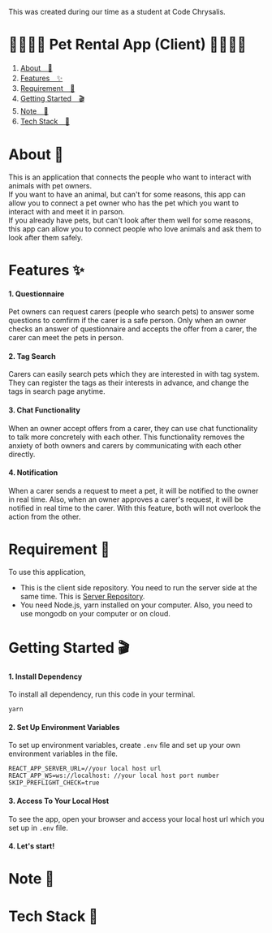 This was created during our time as a student at Code Chrysalis.
# 🐶🐢🐱🐰 Pet Rental App (Client) 🦜🐷🐭🦦

1. [About　💁](#about-)
2. [Features　✨](#features-)
3. [Requirement　🙏](#requirement-)
4. [Getting Started　🎬](#getting-started-)
5. [Note　📝](#note-)
6. [Tech Stack　🤖](#tech-stack-)

# About 💁
This is an application that connects the people who want to interact with animals with pet owners.  
If you want to have an animal, but can't for some reasons, this app can allow you to connect a pet owner who has the pet which you want to interact with and meet it in parson.  
If you already have pets, but can't look after them well for some reasons, this app can allow you to connect people who love animals and ask them to look after them safely.
# Features ✨
#### 1. Questionnaire
Pet owners can request carers (people who search pets) to answer some questions to comfirm if the carer is a safe person. Only when an owner checks an answer of questionnaire and accepts the offer from a carer, the carer can meet the pets in person.
#### 2. Tag Search
Carers can easily search pets which they are interested in with tag system. They can register the tags as their interests in advance, and change the tags in search page anytime.
#### 3. Chat Functionality
When an owner accept offers from a carer, they can use chat functionality to talk more concretely with each other. This functionality removes the anxiety of both owners and carers by communicating with each other directly.
#### 4. Notification
When a carer sends a request to meet a pet, it will be notified to the owner in real time. Also, when an owner approves a carer's request, it will be notified in real time to the carer. With this feature, both will not overlook the action from the other.
# Requirement 🙏
To use this application, 
* This is the client side repository. You need to run the server side at the same time. This is [Server Repository](https://github.com/Team-Freshly-Washed-Turtles/pet-server).
* You need Node.js, yarn installed on your computer. Also, you need to use mongodb on your computer or on cloud.
# Getting Started 🎬
#### 1. Install Dependency
To install all dependency, run this code in your terminal.
```
yarn
```
#### 2. Set Up Environment Variables
To set up environment variables, create ```.env``` file and set up your own environment variables in the file.
```
REACT_APP_SERVER_URL=//your local host url
REACT_APP_WS=ws://localhost: //your local host port number
SKIP_PREFLIGHT_CHECK=true
```
#### 3. Access To Your Local Host
To see the app, open your browser and access your local host url which you set up in ```.env``` file.

#### 4. Let's start!

# Note 📝
# Tech Stack 🤖
